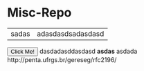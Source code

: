 <html>

<body>
<h1>Misc-Repo</h1>
<script id="cid0020000085115508440" data-cfasync="false" async src="//st.chatango.com/js/gz/emb.js" style="width: 254px;height: 359px;">{"handle":"mudandootempo","arch":"js","styles":{"a":"383838","b":100,"c":"FFFFFF","d":"FFFFFF","k":"383838","l":"383838","m":"383838","n":"FFFFFF","p":"10","q":"383838","r":100,"pos":"br","cv":1,"cvbg":"202020","cvbga":85,"cvw":212,"cvh":36,"ticker":1}}</script>
<table>
  <tr>
    <td>sadas</td>
    <td>adasdasdsadasdasd</td>
  </tr>
</table>
<input type="button" onclick="alert('Hello World!')" value="Click Me!">
dasdadasddasdasd <b>asdas</b> asdada
</body>  
  
</html>
http://penta.ufrgs.br/gereseg/rfc2196/
